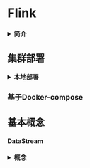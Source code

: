 # Flink

<details>
  <summary><strong>简介</strong></summary>
流批一体化分布式计算框架
```golang
  test
```
</details>



## 集群部署

<details>
  <summary><strong>本地部署</strong></summary>
  略
</details>

### 基于Docker-compose



## 基本概念

#### DataStream

<details>
  <summary><strong>概念</strong></summary>
  数据流类似于Java Collection，但不可变。只能通过Transform操作对数据流进行操作。
</details>

